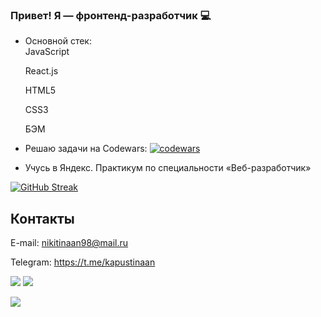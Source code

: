 ### Привет! Я — фронтенд-разработчик 💻 

- Основной стек:   
  JavaScript   
  
  React.js   
  
  HTML5   
  
  CSS3   
  
  БЭМ 
- Решаю задачи на Codewars: [![codewars](https://www.codewars.com/users/qwertyq98/badges/micro)](https://www.codewars.com/users/qwertyq98) 
- Учусь в Яндекс. Практикум по специальности «Веб-разработчик»

[![GitHub Streak](https://github-readme-streak-stats.herokuapp.com/?user=qwertyq98)](https://git.io/streak-stats)

## Контакты

E-mail: nikitinaan98@mail.ru

Telegram: https://t.me/kapustinaan

<!--
**qwertyq98/qwertyq98** is a ✨ _special_ ✨ repository because its `README.md` (this file) appears on your GitHub profile.

Here are some ideas to get you started:

- 🔭 I’m currently working on ...
- 🌱 I’m currently learning ...
- 👯 I’m looking to collaborate on ...
- 🤔 I’m looking for help with ...
- 💬 Ask me about ...
- 📫 How to reach me: ...
- 😄 Pronouns: ...
- ⚡ Fun fact: ...
-->
![](https://github-profile-summary-cards.vercel.app/api/cards/repos-per-language?username=qwertyq98&theme=default)
![](https://github-profile-summary-cards.vercel.app/api/cards/stats?username=qwertyq98&theme=default)

![](https://komarev.com/ghpvc/?username=qwertyq98)



